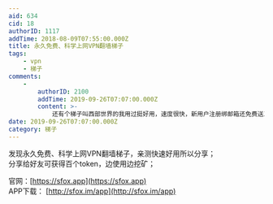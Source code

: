 ```yaml
---
aid: 634
cid: 18
authorID: 1117
addTime: 2018-08-09T07:55:00.000Z
title: 永久免费、科学上网VPN翻墙梯子
tags:
    - vpn
    - 梯子
comments:
    -
        authorID: 2100
        addTime: 2019-09-26T07:07:00.000Z
        content: >-
            还有个梯子叫西部世界的我用过挺好用，速度很快，新用户注册绑邮箱还免费送三天：[https://xbsj.site/i/ri033](https://xbsj.site/i/ri033)
date: 2019-09-26T07:07:00.000Z
category: 梯子
---
```


发现永久免费、科学上网VPN翻墙梯子，亲测快速好用所以分享；  
分享给好友可获得百个token，边使用边挖矿；

官网：[https://sfox.app](https://sfox.app)  
APP下载： [http://sfox.im/app](http://sfox.im/app)
